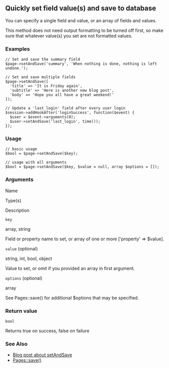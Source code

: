 Quickly set field value(s) and save to database
-----------------------------------------------

You can specify a single field and value, or an array of fields and values.

This method does not need output formatting to be turned off first, so make sure that whatever value(s) you set are not formatted values.

### Examples

    // Set and save the summary field
    $page->setAndSave('summary', 'When nothing is done, nothing is left undone.');

    // Set and save multiple fields
    $page->setAndSave([
      'title' => 'It is Friday again',
      'subtitle' => 'Here is another new blog post',
      'body' => 'Hope you all have a great weekend!'
    ]);

    // Update a 'last_login' field after every user login
    $session->addHookAfter('loginSuccess', function($event) {
      $user = $event->arguments(0);
      $user->setAndSave('last_login', time());
    });

### Usage

    // basic usage
    $bool = $page->setAndSave($key);
    
    // usage with all arguments
    $bool = $page->setAndSave($key, $value = null, array $options = []);

### Arguments

Name

Type(s)

Description

`key`

array, string

Field or property name to set, or array of one or more \['property' => $value\].

`value` (optional)

string, int, bool, object

Value to set, or omit if you provided an array in first argument.

`options` (optional)

array

See Pages::save() for additional $options that may be specified.

### Return value

`bool`

Returns true on success, false on failure

### See Also

*   [Blog post about setAndSave](https://processwire.com/blog/posts/processwire-2.6.9-core-updates-and-new-procache-version/)
*   [Pages::save()](/api/ref/pages/save/)

